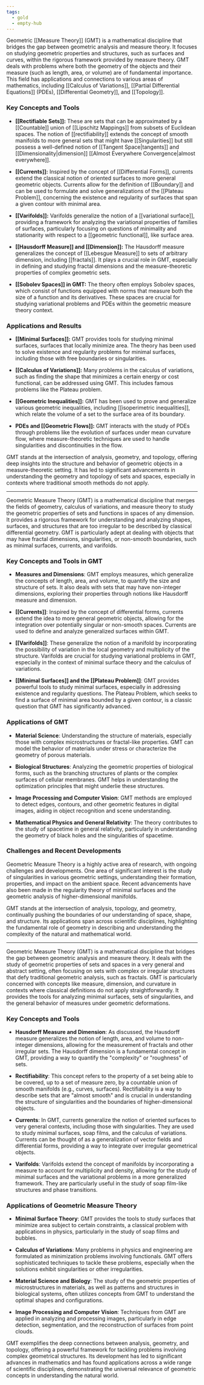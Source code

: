 ```yaml
---
tags:
  - gold
  - empty-hub
---
```

Geometric [[Measure Theory]] (GMT) is a mathematical discipline that bridges the gap between geometric analysis and measure theory. It focuses on studying geometric properties and structures, such as surfaces and curves, within the rigorous framework provided by measure theory. GMT deals with problems where both the geometry of the objects and their measure (such as length, area, or volume) are of fundamental importance. This field has applications and connections to various areas of mathematics, including [[Calculus of Variations]], [[Partial Differential Equations]] (PDEs), [[Differential Geometry]], and [[Topology]].

### Key Concepts and Tools

- **[[Rectifiable Sets]]:** These are sets that can be approximated by a [[Countable]] union of [[Lipschitz Mappings]] from subsets of Euclidean spaces. The notion of [[rectifiability]] extends the concept of smooth manifolds to more general sets that might have [[Singularities]] but still possess a well-defined notion of [[Tangent Space|tangents]] and [[Dimensionality|dimension]] [[Almost Everywhere Convergence|almost everywhere]].

- **[[Currents]]:** Inspired by the concept of [[Differential Forms]], currents extend the classical notion of oriented surfaces to more general geometric objects. Currents allow for the definition of [[Boundary]] and can be used to formulate and solve generalizations of the [[Plateau Problem]], concerning the existence and regularity of surfaces that span a given contour with minimal area.

- **[[Varifolds]]:** Varifolds generalize the notion of a [[variational surface]], providing a framework for analyzing the variational properties of families of surfaces, particularly focusing on questions of minimality and stationarity with respect to a [[geometric functional]], like surface area.

- **[[Hausdorff Measure]] and [[Dimension]]:** The Hausdorff measure generalizes the concept of [[Lebesgue Measure]] to sets of arbitrary dimension, including [[fractals]]. It plays a crucial role in GMT, especially in defining and studying fractal dimensions and the measure-theoretic properties of complex geometric sets.

- **[[Sobolev Spaces]] in GMT:** The theory often employs Sobolev spaces, which consist of functions equipped with norms that measure both the size of a function and its derivatives. These spaces are crucial for studying variational problems and PDEs within the geometric measure theory context.

### Applications and Results

- **[[Minimal Surfaces]]:** GMT provides tools for studying minimal surfaces, surfaces that locally minimize area. The theory has been used to solve existence and regularity problems for minimal surfaces, including those with free boundaries or singularities.

- **[[Calculus of Variations]]:** Many problems in the calculus of variations, such as finding the shape that minimizes a certain energy or cost functional, can be addressed using GMT. This includes famous problems like the Plateau problem.

- **[[Geometric Inequalities]]:** GMT has been used to prove and generalize various geometric inequalities, including [[isoperimetric inequalities]], which relate the volume of a set to the surface area of its boundary.

- **PDEs and [[Geometric Flows]]:** GMT interacts with the study of PDEs through problems like the evolution of surfaces under mean curvature flow, where measure-theoretic techniques are used to handle singularities and discontinuities in the flow.

GMT stands at the intersection of analysis, geometry, and topology, offering deep insights into the structure and behavior of geometric objects in a measure-theoretic setting. It has led to significant advancements in understanding the geometry and topology of sets and spaces, especially in contexts where traditional smooth methods do not apply.

---

Geometric Measure Theory (GMT) is a mathematical discipline that merges the fields of geometry, calculus of variations, and measure theory to study the geometric properties of sets and functions in spaces of any dimension. It provides a rigorous framework for understanding and analyzing shapes, surfaces, and structures that are too irregular to be described by classical differential geometry. GMT is particularly adept at dealing with objects that may have fractal dimensions, singularities, or non-smooth boundaries, such as minimal surfaces, currents, and varifolds.

### Key Concepts and Tools in GMT

- **Measures and Dimensions**: GMT employs measures, which generalize the concepts of length, area, and volume, to quantify the size and structure of sets. It also deals with sets that may have non-integer dimensions, exploring their properties through notions like Hausdorff measure and dimension.

- **[[Currents]]**: Inspired by the concept of differential forms, currents extend the idea to more general geometric objects, allowing for the integration over potentially singular or non-smooth spaces. Currents are used to define and analyze generalized surfaces within GMT.

- **[[Varifolds]]**: These generalize the notion of a manifold by incorporating the possibility of variation in the local geometry and multiplicity of the structure. Varifolds are crucial for studying variational problems in GMT, especially in the context of minimal surface theory and the calculus of variations.

- **[[Minimal Surfaces]] and the [[Plateau Problem]]**: GMT provides powerful tools to study minimal surfaces, especially in addressing existence and regularity questions. The Plateau Problem, which seeks to find a surface of minimal area bounded by a given contour, is a classic question that GMT has significantly advanced.

### Applications of GMT

- **Material Science**: Understanding the structure of materials, especially those with complex microstructures or fractal-like properties. GMT can model the behavior of materials under stress or characterize the geometry of porous materials.

- **Biological Structures**: Analyzing the geometric properties of biological forms, such as the branching structures of plants or the complex surfaces of cellular membranes. GMT helps in understanding the optimization principles that might underlie these structures.

- **Image Processing and Computer Vision**: GMT methods are employed to detect edges, contours, and other geometric features in digital images, aiding in object recognition and scene understanding.

- **Mathematical Physics and General Relativity**: The theory contributes to the study of spacetime in general relativity, particularly in understanding the geometry of black holes and the singularities of spacetime.

### Challenges and Recent Developments

Geometric Measure Theory is a highly active area of research, with ongoing challenges and developments. One area of significant interest is the study of singularities in various geometric settings, understanding their formation, properties, and impact on the ambient space. Recent advancements have also been made in the regularity theory of minimal surfaces and the geometric analysis of higher-dimensional manifolds.

GMT stands at the intersection of analysis, topology, and geometry, continually pushing the boundaries of our understanding of space, shape, and structure. Its applications span across scientific disciplines, highlighting the fundamental role of geometry in describing and understanding the complexity of the natural and mathematical world.

---
Geometric Measure Theory (GMT) is a mathematical discipline that bridges the gap between geometric analysis and measure theory. It deals with the study of geometric properties of sets and spaces in a very general and abstract setting, often focusing on sets with complex or irregular structures that defy traditional geometric analysis, such as fractals. GMT is particularly concerned with concepts like measure, dimension, and curvature in contexts where classical definitions do not apply straightforwardly. It provides the tools for analyzing minimal surfaces, sets of singularities, and the general behavior of measures under geometric deformations.

### Key Concepts and Tools

- **Hausdorff Measure and Dimension**: As discussed, the Hausdorff measure generalizes the notion of length, area, and volume to non-integer dimensions, allowing for the measurement of fractals and other irregular sets. The Hausdorff dimension is a fundamental concept in GMT, providing a way to quantify the "complexity" or "roughness" of sets.

- **Rectifiability**: This concept refers to the property of a set being able to be covered, up to a set of measure zero, by a countable union of smooth manifolds (e.g., curves, surfaces). Rectifiability is a way to describe sets that are "almost smooth" and is crucial in understanding the structure of singularities and the boundaries of higher-dimensional objects.

- **Currents**: In GMT, currents generalize the notion of oriented surfaces to very general contexts, including those with singularities. They are used to study minimal surfaces, soap films, and the calculus of variations. Currents can be thought of as a generalization of vector fields and differential forms, providing a way to integrate over irregular geometrical objects.

- **Varifolds**: Varifolds extend the concept of manifolds by incorporating a measure to account for multiplicity and density, allowing for the study of minimal surfaces and the variational problems in a more generalized framework. They are particularly useful in the study of soap film-like structures and phase transitions.

### Applications of Geometric Measure Theory

- **Minimal Surface Theory**: GMT provides the tools to study surfaces that minimize area subject to certain constraints, a classical problem with applications in physics, particularly in the study of soap films and bubbles.
  
- **Calculus of Variations**: Many problems in physics and engineering are formulated as minimization problems involving functionals. GMT offers sophisticated techniques to tackle these problems, especially when the solutions exhibit singularities or other irregularities.

- **Material Science and Biology**: The study of the geometric properties of microstructures in materials, as well as patterns and structures in biological systems, often utilizes concepts from GMT to understand the optimal shapes and configurations.

- **Image Processing and Computer Vision**: Techniques from GMT are applied in analyzing and processing images, particularly in edge detection, segmentation, and the reconstruction of surfaces from point clouds.

GMT exemplifies the deep connections between analysis, geometry, and topology, offering a powerful framework for tackling problems involving complex geometrical structures. Its development has led to significant advances in mathematics and has found applications across a wide range of scientific disciplines, demonstrating the universal relevance of geometric concepts in understanding the natural world.
